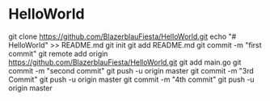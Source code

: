 # HelloWorld

git clone https://github.com/BlazerblauFiesta/HelloWorld.git
echo "# HelloWorld" >> README.md
git init
git add README.md
git commit -m "first commit"
git remote add origin https://github.com/BlazerblauFiesta/HelloWorld.git
git add main.go
git commit -m "second commit"
git push -u origin master
git commit -m "3rd Commit"
git push -u origin master
git commit -m "4th commit"
git push -u origin master

